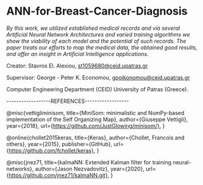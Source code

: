 # ANN-for-Breast-Cancer-Diagnosis

_By this work, we utilized established medical records and via several Artificial Neural Network Architectures and varied training algorithms we show the viability of each model and the potential of such records. The paper treats our efforts to map the medical data, the obtained good results, and offer an insight in Artificial Intelligence applications._

Creator: Stavros El. Alexiou, st1059680@ceid.upatras.gr

Supervisor: George - Peter K. Economou, gpoikonomou@ceid.upatras.gr 

Computer Engineering Department (CEID) University of Patras (Greece).


------------------REFERENCES------------------

@misc{vettigliminisom,
  title={MiniSom: minimalistic and NumPy-based implementation of the Self Organizing Map},
  author={Giuseppe Vettigli},
  year={2018},
  url={https://github.com/JustGlowing/minisom/},
}


@online{chollet2015keras,
  title={Keras},
  author={Chollet, Francois and others},
  year={2015},
  publisher={GitHub},
  url={https://github.com/fchollet/keras},
}

@misc{jnez71,
  title={kalmaNN: Extended Kalman filter for training neural-networks},
  author={Jason Nezvadovitz},
  year={2020},
  url={https://github.com/jnez71/kalmaNN.git},
}
